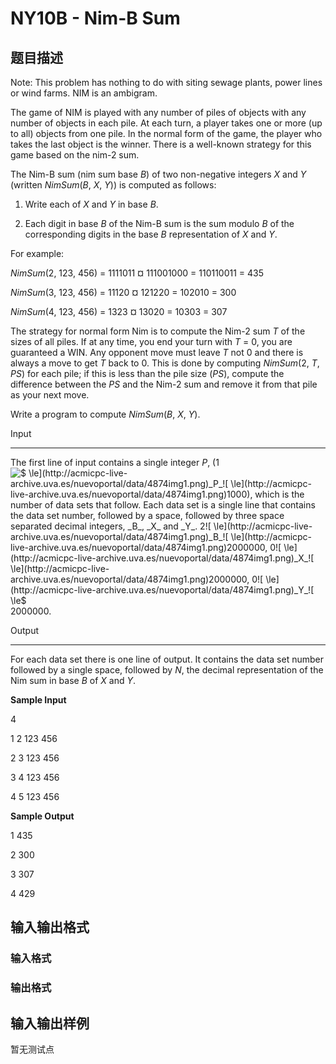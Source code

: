 # NY10B - Nim-B Sum

## 题目描述

Note: This problem has nothing to do with siting sewage plants, power lines or wind farms. NIM is an ambigram.

The game of NIM is played with any number of piles of objects with any number of objects in each pile. At each turn, a player takes one or more (up to all) objects from one pile. In the normal form of the game, the player who takes the last object is the winner. There is a well-known strategy for this game based on the nim-2 sum.

The Nim-B sum (nim sum base _B_) of two non-negative integers _X_ and _Y_ (written _NimSum_(_B_, _X_, _Y_)) is computed as follows:

1. Write each of _X_ and _Y_ in base _B_.

2. Each digit in base _B_ of the Nim-B sum is the sum modulo _B_ of the corresponding digits in the base _B_ representation of _X_ and _Y_.

For example:

_NimSum_(2, 123, 456) = 1111011 ¤ 111001000 = 110110011 = 435

_NimSum_(3, 123, 456) = 11120 ¤ 121220 = 102010 = 300

_NimSum_(4, 123, 456) = 1323 ¤ 13020 = 10303 = 307

The strategy for normal form Nim is to compute the Nim-2 sum _T_ of the sizes of all piles. If at any time, you end your turn with _T_ = 0, you are guaranteed a WIN. Any opponent move must leave _T_ not 0 and there is always a move to get _T_ back to 0. This is done by computing _NimSum_(2, _T_, _PS_) for each pile; if this is less than the pile size (_PS_), compute the difference between the _PS_ and the Nim-2 sum and remove it from that pile as your next move.

Write a program to compute _NimSum_(_B_, _X_, _Y_).

Input

-----

The first line of input contains a single integer _P_, (1![$ \le$](http://acmicpc-live-archive.uva.es/nuevoportal/data/4874img1.png)_P_![$ \le$](http://acmicpc-live-archive.uva.es/nuevoportal/data/4874img1.png)1000), which is the number of data sets that follow. Each data set is a single line that contains the data set number, followed by a space, followed by three space separated decimal integers, _B_, _X_ and _Y_. 2![$ \le$](http://acmicpc-live-archive.uva.es/nuevoportal/data/4874img1.png)_B_![$ \le$](http://acmicpc-live-archive.uva.es/nuevoportal/data/4874img1.png)2000000, 0![$ \le$](http://acmicpc-live-archive.uva.es/nuevoportal/data/4874img1.png)_X_![$ \le$](http://acmicpc-live-archive.uva.es/nuevoportal/data/4874img1.png)2000000, 0![$ \le$](http://acmicpc-live-archive.uva.es/nuevoportal/data/4874img1.png)_Y_![$ \le$](http://acmicpc-live-archive.uva.es/nuevoportal/data/4874img1.png)2000000.

Output

------

For each data set there is one line of output. It contains the data set number followed by a single space, followed by _N_, the decimal representation of the Nim sum in base _B_ of _X_ and _Y_.

**Sample Input**

4

1 2 123 456

2 3 123 456

3 4 123 456

4 5 123 456

**Sample Output**

1 435

2 300

3 307

4 429

## 输入输出格式

### 输入格式

### 输出格式

## 输入输出样例

暂无测试点

